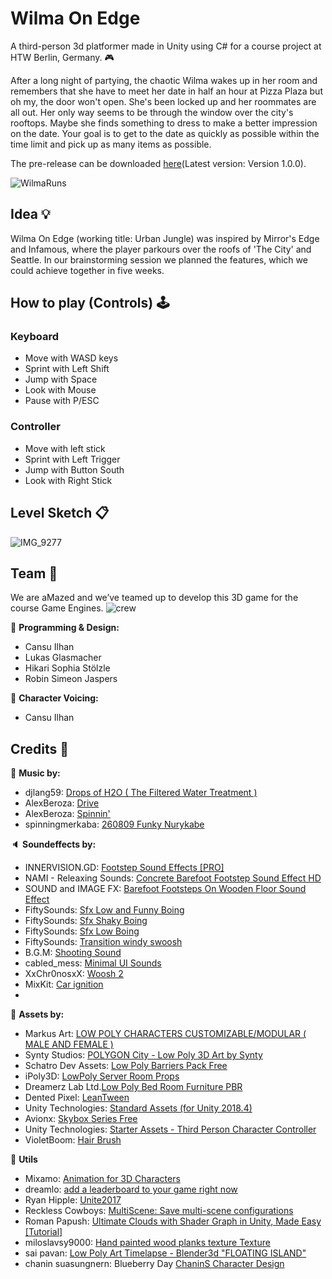 # Wilma On Edge
A third-person 3d platformer made in Unity using C# for a course project at HTW Berlin, Germany. :video_game:

After a long night of partying, the chaotic Wilma wakes up in her room and remembers that
she have to meet her date in half an hour at Pizza Plaza but oh my, the door won't open. She's been locked up and her roommates are all out.
Her only way seems to be through the window over the city's rooftops. Maybe she finds something to dress to make a better impression on the date.
Your goal is to get to the date as quickly as possible within the time limit and pick up as many items as possible. 

The pre-release can be downloaded [here](https://github.com/shirokonto/UrbanJungle/releases)(Latest version: Version 1.0.0).

![WilmaRuns](https://user-images.githubusercontent.com/57158200/151724072-a355c962-94cc-47d5-b1b3-b378a9bf6538.gif)

## Idea :bulb:
Wilma On Edge (working title: Urban Jungle) was inspired by Mirror's Edge and Infamous, where the player parkours over the roofs of 'The City' and Seattle. In our brainstorming session we planned the features, which we could achieve together in five weeks. 

## How to play (Controls) :joystick: 
### Keyboard
* Move with WASD keys
* Sprint with Left Shift
* Jump with Space
* Look with Mouse
* Pause with P/ESC

### Controller
* Move with left stick
* Sprint with Left Trigger
* Jump with Button South
* Look with Right Stick

## Level Sketch :clipboard:
![IMG_9277](https://user-images.githubusercontent.com/57158200/152856743-3ca1ec29-fff2-48f1-9ee0-f938503c7208.jpg)

## Team :busts_in_silhouette:

We are aMazed and we’ve teamed up to develop this 3D game for the course Game Engines.
![crew](https://user-images.githubusercontent.com/57158200/145291622-66e7eb9e-e5c7-43a8-91e0-eb666a80f1e5.png)

:page_facing_up: **Programming & Design:** 
* Cansu Ilhan
* Lukas Glasmacher
* Hikari Sophia Stölzle 
* Robin Simeon Jaspers

:speech_balloon: **Character Voicing:** 
* Cansu Ilhan

## Credits :bow:
:musical_note: **Music by:**
* djlang59: [Drops of H2O ( The Filtered Water Treatment )](http://dig.ccmixter.org/files/djlang59/37792)
* AlexBeroza: [Drive](http://dig.ccmixter.org/files/AlexBeroza/43098)
* AlexBeroza: [Spinnin'](http://dig.ccmixter.org/files/AlexBeroza/32423)
* spinningmerkaba: [260809 Funky Nurykabe](http://dig.ccmixter.org/files/jlbrock44/29186)

:speaker: **Soundeffects by:**
* INNERVISION.GD: [Footstep Sound Effects [PRO]](https://assetstore.unity.com/packages/audio/sound-fx/footstep-sound-effects-pro-169177)
* NAMI - Releaxing Sounds: [Concrete Barefoot Footstep Sound Effect HD](https://www.youtube.com/watch?v=j0LFN7VbPzo)
* SOUND and IMAGE FX: [Barefoot Footsteps On Wooden Floor Sound Effect](https://www.youtube.com/watch?v=9o28LeSeImM)
* FiftySounds: [Sfx Low and Funny Boing](https://www.fiftysounds.com/royalty-free-music/sfx-boing11.html)
* FiftySounds: [Sfx Shaky Boing](https://www.fiftysounds.com/royalty-free-music/sfx-boing10.html)
* FiftySounds: [Sfx Low Boing](https://www.fiftysounds.com/royalty-free-music/sfx-boing8.html)
* FiftySounds: [Transition windy swoosh](https://mixkit.co/free-sound-effects/swoosh/)
* B.G.M: [Shooting Sound](https://assetstore.unity.com/packages/audio/sound-fx/shooting-sound-177096)
* cabled_mess: [Minimal UI Sounds](https://assetstore.unity.com/packages/audio/sound-fx/minimal-ui-sounds-78266)
* XxChr0nosxX: [Woosh 2](https://pixabay.com/sound-effects/woosh-2-6471/)
* MixKit: [Car ignition](https://mixkit.co/free-sound-effects/car/)
* 

:space_invader: **Assets by:**
* Markus Art: [LOW POLY CHARACTERS CUSTOMIZABLE/MODULAR ( MALE AND FEMALE )](https://assetstore.unity.com/packages/3d/characters/humanoids/low-poly-characters-customizable-modular-male-and-female-173975)
* Synty Studios: [POLYGON City - Low Poly 3D Art by Synty](https://assetstore.unity.com/packages/3d/environments/urban/polygon-city-low-poly-3d-art-by-synty-95214)
* Schatro Dev Assets: [Low Poly Barriers Pack Free](https://assetstore.unity.com/packages/3d/props/exterior/low-poly-barriers-pack-free-201810)
* iPoly3D: [LowPoly Server Room Props](https://assetstore.unity.com/packages/3d/environments/lowpoly-server-room-props-197268)
* Dreamerz Lab Ltd.[Low Poly Bed Room Furniture PBR](https://assetstore.unity.com/packages/3d/props/furniture/low-poly-bed-room-furniture-pbr-133977)
* Dented Pixel: [LeanTween](https://assetstore.unity.com/packages/tools/animation/leantween-3595)
* Unity Technologies: [Standard Assets (for Unity 2018.4)](https://assetstore.unity.com/packages/essentials/asset-packs/standard-assets-for-unity-2018-4-32351)
* Avionx: [Skybox Series Free](https://assetstore.unity.com/packages/2d/textures-materials/sky/skybox-series-free-103633)
* Unity Technologies: [Starter Assets - Third Person Character Controller](https://assetstore.unity.com/packages/essentials/starter-assets-third-person-character-controller-196526)
* VioletBoom: [Hair Brush](https://sketchfab.com/3d-models/hair-brush-77dbf9d035cc45f09fe771a72462f89a)

:wrench: **Utils**
* Mixamo: [Animation for 3D Characters](https://www.mixamo.com/#/)
* dreamlo: [add a leaderboard to your game right now](https://www.dreamlo.com/)
* Ryan Hipple: [Unite2017](https://github.com/roboryantron/Unite2017)
* Reckless Cowboys: [MultiScene: Save multi-scene configurations](https://github.com/RecklessCowboys/MultiScene)
* Roman Papush: [Ultimate Clouds with Shader Graph in Unity, Made Easy [Tutorial]](https://www.youtube.com/watch?v=Y7r5n5TsX_E)
* miloslavsy9000: [Hand painted wood planks texture Texture](https://www.cgtrader.com/free-3d-models/textures/architectural-textures/hand-painted-wood-planks-texture)
* sai pavan: [Low Poly Art Timelapse - Blender3d "FLOATING ISLAND"](https://cdnb.artstation.com/p/assets/images/images/016/333/245/large/sai-pavan-op2.jpg?1551778380)
* chanin suasungnern: Blueberry Day [ ChaninS Character Design](https://www.artstation.com/artwork/rAR9OO)
